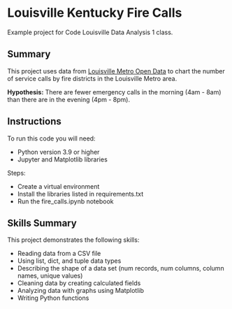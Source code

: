 # Louisville Kentucky Fire Calls

Example project for Code Louisville Data Analysis 1 class.

## Summary

This project uses data from 
[Louisville Metro Open Data](https://data.louisvilleky.gov/) to chart the 
number of service calls by fire districts in the Louisville Metro area.

**Hypothesis:** There are fewer emergency calls in the morning (4am - 8am) than there are 
in the evening (4pm - 8pm).

## Instructions

To run this code you will need:

- Python version 3.9 or higher
- Jupyter and Matplotlib libraries

Steps:
- Create a virtual environment
- Install the libraries listed in requirements.txt
- Run the fire_calls.ipynb notebook

## Skills Summary
This project demonstrates the following skills:
 - Reading data from a CSV file
 - Using list, dict, and tuple data types
 - Describing the shape of a data set (num records, num columns, column names, unique values)
 - Cleaning data by creating calculated fields
 - Analyzing data with graphs using Matplotlib
 - Writing Python functions

